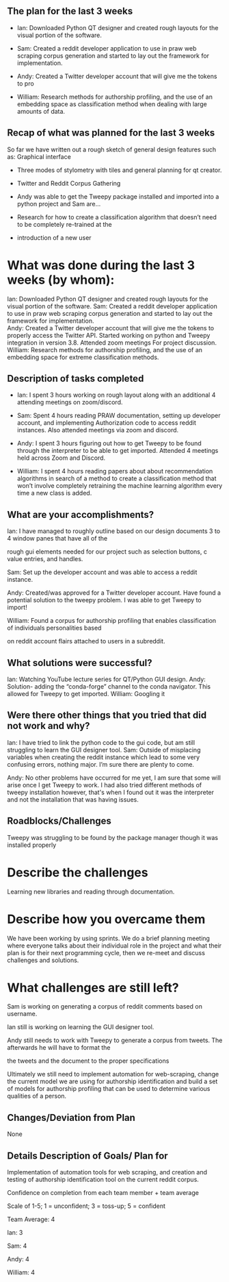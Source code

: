## The plan for the last 3 weeks 
* Ian: Downloaded Python QT designer and created rough layouts for the visual portion of the software.

* Sam: Created a reddit developer application to use in praw web scraping corpus generation and started to lay out the framework for implementation.

* Andy: Created a Twitter developer account that will give me the tokens to pro
* William: Research methods for authorship profiling, and the use of an embedding space as classification method when dealing with large amounts of data. 



## Recap of what was planned for the last 3 weeks

So far we have written out a rough sketch of general design features such as: Graphical interface
 * Three modes of stylometry with tiles and general planning for qt creator.

 * Twitter and Reddit Corpus Gathering

 * Andy was able to get the Tweepy package installed and imported into a python project and Sam are…

 * Research for how to create a classification algorithm that doesn’t need to be completely re-trained at the

 * introduction of a new user

# What was done during the last 3 weeks (by whom):
Ian: Downloaded Python QT designer and created rough layouts for the visual portion of the software.
Sam: Created a reddit developer application to use in praw web scraping corpus generation and started to lay out the framework for implementation.       
Andy: Created a Twitter developer account that will give me the tokens to properly access the Twitter API. Started working on python and Tweepy integration in version 3.8. Attended zoom meetings
For project discussion. William: Research methods for authorship profiling, and the use of an embedding space for extreme classification methods.


## Description of tasks completed

* Ian: I spent 3 hours working on rough layout along with an additional 4 attending meetings on zoom/discord.

* Sam: Spent 4 hours reading PRAW documentation, setting up developer account, and implementing
Authorization code to access reddit instances. Also attended meetings via zoom and discord.

* Andy: I spent 3 hours figuring out how to get Tweepy to be found through the interpreter to be able to get imported. Attended 4 meetings held across Zoom and Discord.

* William: I spent 4 hours reading papers about about recommendation algorithms in search of a method to create a classification method that won’t involve completely retraining the machine learning algorithm every time a new class is added.

## What are your accomplishments?

Ian: I have managed to roughly outline based on our design documents 3 to 4 window panes that have all of the

rough gui elements needed for our project such as selection buttons, c value entries, and handles.

Sam: Set up the developer account and was able to access a reddit instance.

Andy: Created/was approved for a Twitter developer account. Have found a potential solution to the tweepy problem. I was able to get Tweepy to import!

William: Found a corpus for authorship profiling that enables classification of individuals personalities based 

on reddit account flairs attached to users in a subreddit. 



## What solutions were successful?

Ian: Watching YouTube lecture series for QT/Python GUI design.
Andy: Solution- adding the “conda-forge” channel to the conda navigator. This allowed for Tweepy to get imported.
William: Googling it

## Were there other things that you tried that did not work and why?
Ian: I have tried to link the python code to the gui code, but am still struggling to learn the GUI designer tool.
Sam: Outside of misplacing variables when creating the reddit instance which lead to some very confusing errors, nothing major. I’m sure there are plenty to come.

Andy: No other problems have occurred for me yet, I am sure that some will arise once I get Tweepy to work.
I had also tried different methods of tweepy installation however, that's when I found out it was the interpreter
and not the installation that was having issues.

## Roadblocks/Challenges

Tweepy was struggling to be found by the package manager though it was installed properly 

# Describe the challenges

Learning new libraries and reading through documentation.

# Describe how you overcame them
We have been working by using sprints. We do a brief planning meeting where everyone talks about their
individual role in the project and what their plan is for their next programming cycle, then we re-meet and 
discuss challenges and solutions.

# What challenges are still left?


Sam is working on generating a corpus of reddit comments based on username.  

Ian still is working on learning the GUI designer tool.

Andy still needs to work with Tweepy to generate a corpus from tweets. The afterwards he will have to format the 

the tweets and the document to the proper specifications

Ultimately we still need to implement automation for web-scraping, change the current model we are using for authorship identification and build a set of models for authorship profiling that can be used to determine various qualities of a person. 


## Changes/Deviation from Plan
None

## Details Description of Goals/ Plan for
Implementation of automation tools for web scraping, and creation and testing of authorship identification tool on the current reddit corpus. 


Confidence on completion from each team member + team average

Scale of 1-5; 1 = unconfident;  3 = toss-up; 5 = confident

Team Average: 4

Ian: 3

Sam: 4

Andy: 4

William: 4

